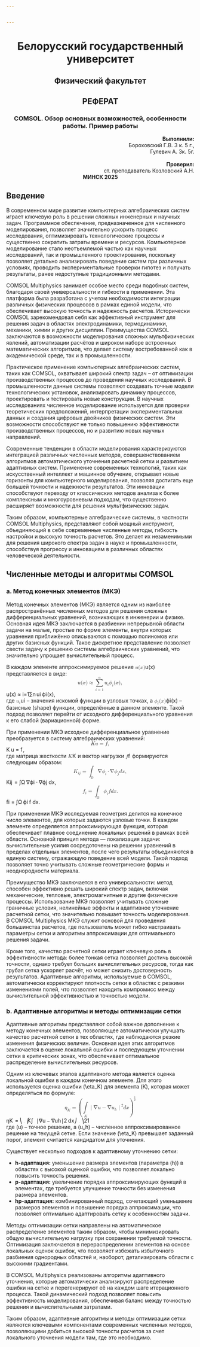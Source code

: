 ```yaml
---


---
```


<div align="center">
  <h1>Белорусский государственный университет</h1>
  <h2>Физический факультет</h2>
  <h2>РЕФЕРАТ</h2>
  <h3>COMSOL. Обзор основных возможностей, особенности работы. Пример работы</h3>
</div>
<div align="right">
  <b>Выполнили:</b><br>
  Бороховский Г.В. 3 к. 5 г.,<br>
  Гулевич А. 3к. 5г.<br><br>
  <b>Проверил:</b><br>
  ст. преподаватель Козловский А.Н.
</div>
<div align="center">
  <b>МИНСК 2025</b>
</div>
<h2 id="введение">Введение</h2>
<p>В современном мире развитие компьютерных алгебраических систем играет ключевую роль в решении сложных инженерных и научных задач. Программное обеспечение, предназначенное для численного моделирования, позволяет значительно ускорить процесс исследования, оптимизировать технологические процессы и существенно сократить затраты времени и ресурсов. Компьютерное моделирование стало неотъемлемой частью как научных исследований, так и промышленного проектирования, поскольку позволяет детально анализировать поведение систем при различных условиях, проводить экспериментальные проверки гипотез и получать результаты, ранее недоступные традиционными методами.</p>
<p>COMSOL Multiphysics занимает особое место среди подобных систем, благодаря своей универсальности и гибкости в применении. Эта платформа была разработана с учетом необходимости интеграции различных физических процессов в рамках единой модели, что обеспечивает высокую точность и надежность расчетов. Исторически COMSOL зарекомендовал себя как эффективный инструмент для решения задач в областях электродинамики, термодинамики, механики, химии и других дисциплин. Преимущества COMSOL заключаются в возможности моделирования сложных мультфизических явлений, автоматизации расчётов и широком наборе встроенных математических алгоритмов, что делает систему востребованной как в академической среде, так и в промышленности.</p>
<p>Практическое применение компьютерных алгебраических систем, таких как COMSOL, охватывает широкий спектр задач – от оптимизации производственных процессов до проведения научных исследований. В промышленности данные системы позволяют создавать точные модели технологических установок, анализировать динамику процессов, проектировать и тестировать новые конструкции. В научных исследованиях численное моделирование используется для проверки теоретических предположений, интерпретации экспериментальных данных и создания цифровых двойников физических систем. Эти возможности способствуют не только повышению эффективности производственных процессов, но и развитию новых научных направлений.</p>
<p>Современные тенденции в области моделирования характеризуются интеграцией различных численных методов, совершенствованием алгоритмов автоматического уточнения расчетной сетки и развитием адаптивных систем. Применение современных технологий, таких как искусственный интеллект и машинное обучение, открывает новые горизонты для компьютерного моделирования, позволяя достигать еще большей точности и надежности результатов. Эти инновации способствуют переходу от классических методов анализа к более комплексным и многоуровневым подходам, что существенно расширяет возможности для решения мультфизических задач.</p>
<p>Таким образом, компьютерные алгебраические системы, в частности COMSOL Multiphysics, представляют собой мощный инструмент, объединяющий в себе современные численные методы, гибкость настройки и высокую точность расчетов. Это делает их незаменимыми для решения широкого спектра задач в науке и промышленности, способствуя прогрессу и инновациям в различных областях человеческой деятельности.</p>
<h2 id="численные-методы-и-алгоритмы-comsol">Численные методы и алгоритмы COMSOL</h2>
<h3 id="a.-метод-конечных-элементов-мкэ">a. Метод конечных элементов (МКЭ)</h3>
<p>Метод конечных элементов (МКЭ) является одним из наиболее распространённых численных методов для решения сложных дифференциальных уравнений, возникающих в инженерии и физике. Основная идея МКЭ заключается в разбиении непрерывной области задачи на малые, простые по форме элементы, внутри которых уравнения приближённо описываются с помощью полиномов или других базисных функций. Такое дискретное представление позволяет свести задачу к решению системы алгебраических уравнений, что значительно упрощает вычислительный процесс.</p>
<p>В каждом элементе аппроксимируемое решение <span class="katex--inline"><span class="katex"><span class="katex-mathml"><math xmlns="http://www.w3.org/1998/Math/MathML"><semantics><mrow><mi>u</mi><mo stretchy="false">(</mo><mi>x</mi><mo stretchy="false">)</mo></mrow><annotation encoding="application/x-tex">u(x)</annotation></semantics></math></span><span class="katex-html" aria-hidden="true"><span class="base"><span class="strut" style="height: 1em; vertical-align: -0.25em;"></span><span class="mord mathnormal">u</span><span class="mopen">(</span><span class="mord mathnormal">x</span><span class="mclose">)</span></span></span></span></span> представляется в виде:<br>
<span class="katex--display"><span class="katex-display"><span class="katex"><span class="katex-mathml"><math xmlns="http://www.w3.org/1998/Math/MathML" display="block"><semantics><mrow><mi>u</mi><mo stretchy="false">(</mo><mi>x</mi><mo stretchy="false">)</mo><mo>≈</mo><munderover><mo>∑</mo><mrow><mi>i</mi><mo>=</mo><mn>1</mn></mrow><mi>n</mi></munderover><msub><mi>u</mi><mi>i</mi></msub> <msub><mi>ϕ</mi><mi>i</mi></msub><mo stretchy="false">(</mo><mi>x</mi><mo stretchy="false">)</mo><mo separator="true">,</mo></mrow><annotation encoding="application/x-tex">
u(x) \approx \sum_{i=1}^{n} u_i \, \phi_i(x),
</annotation></semantics></math></span><span class="katex-html" aria-hidden="true"><span class="base"><span class="strut" style="height: 1em; vertical-align: -0.25em;"></span><span class="mord mathnormal">u</span><span class="mopen">(</span><span class="mord mathnormal">x</span><span class="mclose">)</span><span class="mspace" style="margin-right: 0.277778em;"></span><span class="mrel">≈</span><span class="mspace" style="margin-right: 0.277778em;"></span></span><span class="base"><span class="strut" style="height: 2.92907em; vertical-align: -1.27767em;"></span><span class="mop op-limits"><span class="vlist-t vlist-t2"><span class="vlist-r"><span class="vlist" style="height: 1.6514em;"><span class="" style="top: -1.87233em; margin-left: 0em;"><span class="pstrut" style="height: 3.05em;"></span><span class="sizing reset-size6 size3 mtight"><span class="mord mtight"><span class="mord mathnormal mtight">i</span><span class="mrel mtight">=</span><span class="mord mtight">1</span></span></span></span><span class="" style="top: -3.05001em;"><span class="pstrut" style="height: 3.05em;"></span><span class=""><span class="mop op-symbol large-op">∑</span></span></span><span class="" style="top: -4.30001em; margin-left: 0em;"><span class="pstrut" style="height: 3.05em;"></span><span class="sizing reset-size6 size3 mtight"><span class="mord mtight"><span class="mord mathnormal mtight">n</span></span></span></span></span><span class="vlist-s">​</span></span><span class="vlist-r"><span class="vlist" style="height: 1.27767em;"><span class=""></span></span></span></span></span><span class="mspace" style="margin-right: 0.166667em;"></span><span class="mord"><span class="mord mathnormal">u</span><span class="msupsub"><span class="vlist-t vlist-t2"><span class="vlist-r"><span class="vlist" style="height: 0.311664em;"><span class="" style="top: -2.55em; margin-left: 0em; margin-right: 0.05em;"><span class="pstrut" style="height: 2.7em;"></span><span class="sizing reset-size6 size3 mtight"><span class="mord mathnormal mtight">i</span></span></span></span><span class="vlist-s">​</span></span><span class="vlist-r"><span class="vlist" style="height: 0.15em;"><span class=""></span></span></span></span></span></span><span class="mspace" style="margin-right: 0.166667em;"></span><span class="mord"><span class="mord mathnormal">ϕ</span><span class="msupsub"><span class="vlist-t vlist-t2"><span class="vlist-r"><span class="vlist" style="height: 0.311664em;"><span class="" style="top: -2.55em; margin-left: 0em; margin-right: 0.05em;"><span class="pstrut" style="height: 2.7em;"></span><span class="sizing reset-size6 size3 mtight"><span class="mord mathnormal mtight">i</span></span></span></span><span class="vlist-s">​</span></span><span class="vlist-r"><span class="vlist" style="height: 0.15em;"><span class=""></span></span></span></span></span></span><span class="mopen">(</span><span class="mord mathnormal">x</span><span class="mclose">)</span><span class="mpunct">,</span></span></span></span></span></span><br>
где <span class="katex--inline"><span class="katex"><span class="katex-mathml"><math xmlns="http://www.w3.org/1998/Math/MathML"><semantics><mrow><msub><mi>u</mi><mi>i</mi></msub></mrow><annotation encoding="application/x-tex">u_i</annotation></semantics></math></span><span class="katex-html" aria-hidden="true"><span class="base"><span class="strut" style="height: 0.58056em; vertical-align: -0.15em;"></span><span class="mord"><span class="mord mathnormal">u</span><span class="msupsub"><span class="vlist-t vlist-t2"><span class="vlist-r"><span class="vlist" style="height: 0.311664em;"><span class="" style="top: -2.55em; margin-left: 0em; margin-right: 0.05em;"><span class="pstrut" style="height: 2.7em;"></span><span class="sizing reset-size6 size3 mtight"><span class="mord mathnormal mtight">i</span></span></span></span><span class="vlist-s">​</span></span><span class="vlist-r"><span class="vlist" style="height: 0.15em;"><span class=""></span></span></span></span></span></span></span></span></span></span> – значения искомой функции в узловых точках, а <span class="katex--inline"><span class="katex"><span class="katex-mathml"><math xmlns="http://www.w3.org/1998/Math/MathML"><semantics><mrow><msub><mi>ϕ</mi><mi>i</mi></msub><mo stretchy="false">(</mo><mi>x</mi><mo stretchy="false">)</mo></mrow><annotation encoding="application/x-tex">\phi_i(x)</annotation></semantics></math></span><span class="katex-html" aria-hidden="true"><span class="base"><span class="strut" style="height: 1em; vertical-align: -0.25em;"></span><span class="mord"><span class="mord mathnormal">ϕ</span><span class="msupsub"><span class="vlist-t vlist-t2"><span class="vlist-r"><span class="vlist" style="height: 0.311664em;"><span class="" style="top: -2.55em; margin-left: 0em; margin-right: 0.05em;"><span class="pstrut" style="height: 2.7em;"></span><span class="sizing reset-size6 size3 mtight"><span class="mord mathnormal mtight">i</span></span></span></span><span class="vlist-s">​</span></span><span class="vlist-r"><span class="vlist" style="height: 0.15em;"><span class=""></span></span></span></span></span></span><span class="mopen">(</span><span class="mord mathnormal">x</span><span class="mclose">)</span></span></span></span></span> – базисные (shape) функции, определённые в данном элементе. Такой подход позволяет перейти от исходного дифференциального уравнения к его слабой (вариационной) форме.</p>
<p>При применении МКЭ исходное дифференциальное уравнение преобразуется в систему алгебраических уравнений:<br>
<span class="katex--display"><span class="katex-display"><span class="katex"><span class="katex-mathml"><math xmlns="http://www.w3.org/1998/Math/MathML" display="block"><semantics><mrow><mi>K</mi> <mi mathvariant="bold">u</mi><mo>=</mo><mi mathvariant="bold">f</mi><mo separator="true">,</mo></mrow><annotation encoding="application/x-tex">
K \, \mathbf{u} = \mathbf{f},
</annotation></semantics></math></span><span class="katex-html" aria-hidden="true"><span class="base"><span class="strut" style="height: 0.68333em; vertical-align: 0em;"></span><span class="mord mathnormal" style="margin-right: 0.07153em;">K</span><span class="mspace" style="margin-right: 0.166667em;"></span><span class="mord mathbf">u</span><span class="mspace" style="margin-right: 0.277778em;"></span><span class="mrel">=</span><span class="mspace" style="margin-right: 0.277778em;"></span></span><span class="base"><span class="strut" style="height: 0.88888em; vertical-align: -0.19444em;"></span><span class="mord mathbf" style="margin-right: 0.10903em;">f</span><span class="mpunct">,</span></span></span></span></span></span><br>
где матрица жесткости <span class="katex--inline"><span class="katex"><span class="katex-mathml"><math xmlns="http://www.w3.org/1998/Math/MathML"><semantics><mrow><mi>K</mi></mrow><annotation encoding="application/x-tex">K</annotation></semantics></math></span><span class="katex-html" aria-hidden="true"><span class="base"><span class="strut" style="height: 0.68333em; vertical-align: 0em;"></span><span class="mord mathnormal" style="margin-right: 0.07153em;">K</span></span></span></span></span> и вектор нагрузки <span class="katex--inline"><span class="katex"><span class="katex-mathml"><math xmlns="http://www.w3.org/1998/Math/MathML"><semantics><mrow><mi mathvariant="bold">f</mi></mrow><annotation encoding="application/x-tex">\mathbf{f}</annotation></semantics></math></span><span class="katex-html" aria-hidden="true"><span class="base"><span class="strut" style="height: 0.69444em; vertical-align: 0em;"></span><span class="mord mathbf" style="margin-right: 0.10903em;">f</span></span></span></span></span> формируются следующим образом:<br>
<span class="katex--display"><span class="katex-display"><span class="katex"><span class="katex-mathml"><math xmlns="http://www.w3.org/1998/Math/MathML" display="block"><semantics><mrow><msub><mi>K</mi><mrow><mi>i</mi><mi>j</mi></mrow></msub><mo>=</mo><msub><mo>∫</mo><mi mathvariant="normal">Ω</mi></msub><mi mathvariant="normal">∇</mi><msub><mi>ϕ</mi><mi>i</mi></msub><mo>⋅</mo><mi mathvariant="normal">∇</mi><msub><mi>ϕ</mi><mi>j</mi></msub> <mi>d</mi><mi>x</mi><mo separator="true">,</mo></mrow><annotation encoding="application/x-tex">
K_{ij} = \int_{\Omega} \nabla \phi_i \cdot \nabla \phi_j \, dx,
</annotation></semantics></math></span><span class="katex-html" aria-hidden="true"><span class="base"><span class="strut" style="height: 0.969438em; vertical-align: -0.286108em;"></span><span class="mord"><span class="mord mathnormal" style="margin-right: 0.07153em;">K</span><span class="msupsub"><span class="vlist-t vlist-t2"><span class="vlist-r"><span class="vlist" style="height: 0.311664em;"><span class="" style="top: -2.55em; margin-left: -0.07153em; margin-right: 0.05em;"><span class="pstrut" style="height: 2.7em;"></span><span class="sizing reset-size6 size3 mtight"><span class="mord mtight"><span class="mord mathnormal mtight" style="margin-right: 0.05724em;">ij</span></span></span></span></span><span class="vlist-s">​</span></span><span class="vlist-r"><span class="vlist" style="height: 0.286108em;"><span class=""></span></span></span></span></span></span><span class="mspace" style="margin-right: 0.277778em;"></span><span class="mrel">=</span><span class="mspace" style="margin-right: 0.277778em;"></span></span><span class="base"><span class="strut" style="height: 2.27195em; vertical-align: -0.91195em;"></span><span class="mop"><span class="mop op-symbol large-op" style="margin-right: 0.44445em; position: relative; top: -0.001125em;">∫</span><span class="msupsub"><span class="vlist-t vlist-t2"><span class="vlist-r"><span class="vlist"><span class="" style="top: -1.78805em; margin-left: -0.44445em; margin-right: 0.05em;"><span class="pstrut" style="height: 2.7em;"></span><span class="sizing reset-size6 size3 mtight"><span class="mord mtight"><span class="mord mtight">Ω</span></span></span></span></span><span class="vlist-s">​</span></span><span class="vlist-r"><span class="vlist" style="height: 0.91195em;"><span class=""></span></span></span></span></span></span><span class="mspace" style="margin-right: 0.166667em;"></span><span class="mord">∇</span><span class="mord"><span class="mord mathnormal">ϕ</span><span class="msupsub"><span class="vlist-t vlist-t2"><span class="vlist-r"><span class="vlist" style="height: 0.311664em;"><span class="" style="top: -2.55em; margin-left: 0em; margin-right: 0.05em;"><span class="pstrut" style="height: 2.7em;"></span><span class="sizing reset-size6 size3 mtight"><span class="mord mathnormal mtight">i</span></span></span></span><span class="vlist-s">​</span></span><span class="vlist-r"><span class="vlist" style="height: 0.15em;"><span class=""></span></span></span></span></span></span><span class="mspace" style="margin-right: 0.222222em;"></span><span class="mbin">⋅</span><span class="mspace" style="margin-right: 0.222222em;"></span></span><span class="base"><span class="strut" style="height: 0.980548em; vertical-align: -0.286108em;"></span><span class="mord">∇</span><span class="mord"><span class="mord mathnormal">ϕ</span><span class="msupsub"><span class="vlist-t vlist-t2"><span class="vlist-r"><span class="vlist" style="height: 0.311664em;"><span class="" style="top: -2.55em; margin-left: 0em; margin-right: 0.05em;"><span class="pstrut" style="height: 2.7em;"></span><span class="sizing reset-size6 size3 mtight"><span class="mord mathnormal mtight" style="margin-right: 0.05724em;">j</span></span></span></span><span class="vlist-s">​</span></span><span class="vlist-r"><span class="vlist" style="height: 0.286108em;"><span class=""></span></span></span></span></span></span><span class="mspace" style="margin-right: 0.166667em;"></span><span class="mord mathnormal">d</span><span class="mord mathnormal">x</span><span class="mpunct">,</span></span></span></span></span></span><br>
<span class="katex--display"><span class="katex-display"><span class="katex"><span class="katex-mathml"><math xmlns="http://www.w3.org/1998/Math/MathML" display="block"><semantics><mrow><msub><mi>f</mi><mi>i</mi></msub><mo>=</mo><msub><mo>∫</mo><mi mathvariant="normal">Ω</mi></msub><msub><mi>ϕ</mi><mi>i</mi></msub> <mi>f</mi> <mi>d</mi><mi>x</mi><mi mathvariant="normal">.</mi></mrow><annotation encoding="application/x-tex">
f_i = \int_{\Omega} \phi_i \, f \, dx.
</annotation></semantics></math></span><span class="katex-html" aria-hidden="true"><span class="base"><span class="strut" style="height: 0.88888em; vertical-align: -0.19444em;"></span><span class="mord"><span class="mord mathnormal" style="margin-right: 0.10764em;">f</span><span class="msupsub"><span class="vlist-t vlist-t2"><span class="vlist-r"><span class="vlist" style="height: 0.311664em;"><span class="" style="top: -2.55em; margin-left: -0.10764em; margin-right: 0.05em;"><span class="pstrut" style="height: 2.7em;"></span><span class="sizing reset-size6 size3 mtight"><span class="mord mathnormal mtight">i</span></span></span></span><span class="vlist-s">​</span></span><span class="vlist-r"><span class="vlist" style="height: 0.15em;"><span class=""></span></span></span></span></span></span><span class="mspace" style="margin-right: 0.277778em;"></span><span class="mrel">=</span><span class="mspace" style="margin-right: 0.277778em;"></span></span><span class="base"><span class="strut" style="height: 2.27195em; vertical-align: -0.91195em;"></span><span class="mop"><span class="mop op-symbol large-op" style="margin-right: 0.44445em; position: relative; top: -0.001125em;">∫</span><span class="msupsub"><span class="vlist-t vlist-t2"><span class="vlist-r"><span class="vlist"><span class="" style="top: -1.78805em; margin-left: -0.44445em; margin-right: 0.05em;"><span class="pstrut" style="height: 2.7em;"></span><span class="sizing reset-size6 size3 mtight"><span class="mord mtight"><span class="mord mtight">Ω</span></span></span></span></span><span class="vlist-s">​</span></span><span class="vlist-r"><span class="vlist" style="height: 0.91195em;"><span class=""></span></span></span></span></span></span><span class="mspace" style="margin-right: 0.166667em;"></span><span class="mord"><span class="mord mathnormal">ϕ</span><span class="msupsub"><span class="vlist-t vlist-t2"><span class="vlist-r"><span class="vlist" style="height: 0.311664em;"><span class="" style="top: -2.55em; margin-left: 0em; margin-right: 0.05em;"><span class="pstrut" style="height: 2.7em;"></span><span class="sizing reset-size6 size3 mtight"><span class="mord mathnormal mtight">i</span></span></span></span><span class="vlist-s">​</span></span><span class="vlist-r"><span class="vlist" style="height: 0.15em;"><span class=""></span></span></span></span></span></span><span class="mspace" style="margin-right: 0.166667em;"></span><span class="mord mathnormal" style="margin-right: 0.10764em;">f</span><span class="mspace" style="margin-right: 0.166667em;"></span><span class="mord mathnormal">d</span><span class="mord mathnormal">x</span><span class="mord">.</span></span></span></span></span></span></p>
<p>При применении МКЭ исследуемая геометрия делится на конечное число элементов, для которых задаются узловые точки. В каждом элементе определяется аппроксимирующая функция, которая обеспечивает плавное соединение локальных решений в рамках всей области. Основной принцип метода — локализация задачи: вычислительные усилия сосредоточены на решении уравнений в пределах отдельных элементов, после чего результаты объединяются в единую систему, отражающую поведение всей модели. Такой подход позволяет точно учитывать сложные геометрические формы и неоднородности материала.</p>
<p>Преимущество МКЭ заключается в его универсальности: метод способен эффективно решать широкий спектр задач, включая механические, тепловые, электромагнитные и другие физические процессы. Использование МКЭ позволяет учитывать сложные граничные условия, нелинейные эффекты и адаптивное уточнение расчетной сетки, что значительно повышает точность моделирования. В COMSOL Multiphysics МКЭ служит основой для проведения большинства расчетов, где пользователь может гибко настраивать параметры сетки и алгоритмы аппроксимации для оптимального решения задачи.</p>
<p>Кроме того, качество расчетной сетки играет ключевую роль в эффективности метода: более тонкая сетка позволяет достичь высокой точности, однако требует больших вычислительных ресурсов, тогда как грубая сетка ускоряет расчёт, но может снизить достоверность результатов. Адаптивные алгоритмы, используемые в COMSOL, автоматически корректируют плотность сетки в областях с резкими изменениями полей, что позволяет находить компромисс между вычислительной эффективностью и точностью модели.</p>
<h3 id="b.-адаптивные-алгоритмы-и-методы-оптимизации-сетки">b. Адаптивные алгоритмы и методы оптимизации сетки</h3>
<p>Адаптивные алгоритмы представляют собой важное дополнение к методу конечных элементов, позволяющее автоматически улучшать качество расчетной сетки в тех областях, где наблюдаются резкие изменения физических величин. Основная идея этих алгоритмов заключается в оценке локальной ошибки и последующем уточнении сетки в критических зонах, что обеспечивает оптимальное распределение вычислительных ресурсов.</p>
<p>Одним из ключевых этапов адаптивного метода является оценка локальной ошибки в каждом конечном элементе. Для этого используется оценка ошибки (\eta_K) для элемента (K), которая может определяться по формуле:<br>
<span class="katex--display"><span class="katex-display"><span class="katex"><span class="katex-mathml"><math xmlns="http://www.w3.org/1998/Math/MathML" display="block"><semantics><mrow><msub><mi>η</mi><mi>K</mi></msub><mo>=</mo><msup><mrow><mo fence="true">(</mo><munder><mo>∫</mo><mi>K</mi></munder><msup><mrow><mo fence="true">∣</mo><mi mathvariant="normal">∇</mi><mi>u</mi><mo>−</mo><mi mathvariant="normal">∇</mi><msub><mi>u</mi><mi>h</mi></msub><mo fence="true">∣</mo></mrow><mn>2</mn></msup><mi>d</mi><mi>x</mi><mo fence="true">)</mo></mrow><mfrac><mn>1</mn><mn>2</mn></mfrac></msup></mrow><annotation encoding="application/x-tex">
\eta_K = \left( \int\limits_K \left| \nabla u - \nabla u_h \right|^2 dx \right)^{\frac{1}{2}}
</annotation></semantics></math></span><span class="katex-html" aria-hidden="true"><span class="base"><span class="strut" style="height: 0.625em; vertical-align: -0.19444em;"></span><span class="mord"><span class="mord mathnormal" style="margin-right: 0.03588em;">η</span><span class="msupsub"><span class="vlist-t vlist-t2"><span class="vlist-r"><span class="vlist" style="height: 0.328331em;"><span class="" style="top: -2.55em; margin-left: -0.03588em; margin-right: 0.05em;"><span class="pstrut" style="height: 2.7em;"></span><span class="sizing reset-size6 size3 mtight"><span class="mord mathnormal mtight" style="margin-right: 0.07153em;">K</span></span></span></span><span class="vlist-s">​</span></span><span class="vlist-r"><span class="vlist" style="height: 0.15em;"><span class=""></span></span></span></span></span></span><span class="mspace" style="margin-right: 0.277778em;"></span><span class="mrel">=</span><span class="mspace" style="margin-right: 0.277778em;"></span></span><span class="base"><span class="strut" style="height: 3.9994em; vertical-align: -1.60546em;"></span><span class="minner"><span class="minner"><span class="mopen"><span class="delimsizing mult"><span class="vlist-t vlist-t2"><span class="vlist-r"><span class="vlist" style="height: 2.05002em;"><span class="" style="top: -2.25em;"><span class="pstrut" style="height: 3.155em;"></span><span class="delimsizinginner delim-size4"><span class="">⎝</span></span></span><span class="" style="top: -3.397em;"><span class="pstrut" style="height: 3.155em;"></span><span class="" style="height: 0.016em; width: 0.875em;"><svg width="0.875em" height="0.016em" style="width:0.875em" viewBox="0 0 875 16" preserveAspectRatio="xMinYMin"><path d="M291 0 H417 V16 H291z M291 0 H417 V16 H291z"></path></svg></span></span><span class="" style="top: -4.05002em;"><span class="pstrut" style="height: 3.155em;"></span><span class="delimsizinginner delim-size4"><span class="">⎛</span></span></span></span><span class="vlist-s">​</span></span><span class="vlist-r"><span class="vlist" style="height: 1.55002em;"><span class=""></span></span></span></span></span></span><span class="mop op-limits"><span class="vlist-t vlist-t2"><span class="vlist-r"><span class="vlist" style="height: 1.36112em;"><span class="" style="top: -1.85454em; margin-left: -0.44445em;"><span class="pstrut" style="height: 3.36em;"></span><span class="sizing reset-size6 size3 mtight"><span class="mord mathnormal mtight" style="margin-right: 0.07153em;">K</span></span></span><span class="" style="top: -3.36113em;"><span class="pstrut" style="height: 3.36em;"></span><span class=""><span class="mop op-symbol large-op" style="margin-right: 0.44445em;">∫</span></span></span></span><span class="vlist-s">​</span></span><span class="vlist-r"><span class="vlist" style="height: 1.60546em;"><span class=""></span></span></span></span></span><span class="mspace" style="margin-right: 0.166667em;"></span><span class="minner"><span class="minner"><span class="mopen delimcenter" style="top: 0em;">∣</span><span class="mord">∇</span><span class="mord mathnormal">u</span><span class="mspace" style="margin-right: 0.222222em;"></span><span class="mbin">−</span><span class="mspace" style="margin-right: 0.222222em;"></span><span class="mord">∇</span><span class="mord"><span class="mord mathnormal">u</span><span class="msupsub"><span class="vlist-t vlist-t2"><span class="vlist-r"><span class="vlist" style="height: 0.336108em;"><span class="" style="top: -2.55em; margin-left: 0em; margin-right: 0.05em;"><span class="pstrut" style="height: 2.7em;"></span><span class="sizing reset-size6 size3 mtight"><span class="mord mathnormal mtight">h</span></span></span></span><span class="vlist-s">​</span></span><span class="vlist-r"><span class="vlist" style="height: 0.15em;"><span class=""></span></span></span></span></span></span><span class="mclose delimcenter" style="top: 0em;">∣</span></span><span class="msupsub"><span class="vlist-t"><span class="vlist-r"><span class="vlist" style="height: 0.954008em;"><span class="" style="top: -3.2029em; margin-right: 0.05em;"><span class="pstrut" style="height: 2.7em;"></span><span class="sizing reset-size6 size3 mtight"><span class="mord mtight">2</span></span></span></span></span></span></span></span><span class="mspace" style="margin-right: 0.166667em;"></span><span class="mord mathnormal">d</span><span class="mord mathnormal">x</span><span class="mclose"><span class="delimsizing mult"><span class="vlist-t vlist-t2"><span class="vlist-r"><span class="vlist" style="height: 2.05002em;"><span class="" style="top: -2.25em;"><span class="pstrut" style="height: 3.155em;"></span><span class="delimsizinginner delim-size4"><span class="">⎠</span></span></span><span class="" style="top: -3.397em;"><span class="pstrut" style="height: 3.155em;"></span><span class="" style="height: 0.016em; width: 0.875em;"><svg width="0.875em" height="0.016em" style="width:0.875em" viewBox="0 0 875 16" preserveAspectRatio="xMinYMin"><path d="M457 0 H583 V16 H457z M457 0 H583 V16 H457z"></path></svg></span></span><span class="" style="top: -4.05002em;"><span class="pstrut" style="height: 3.155em;"></span><span class="delimsizinginner delim-size4"><span class="">⎞</span></span></span></span><span class="vlist-s">​</span></span><span class="vlist-r"><span class="vlist" style="height: 1.55002em;"><span class=""></span></span></span></span></span></span></span><span class="msupsub"><span class="vlist-t"><span class="vlist-r"><span class="vlist" style="height: 2.39394em;"><span class="" style="top: -4.80292em; margin-right: 0.05em;"><span class="pstrut" style="height: 3em;"></span><span class="sizing reset-size6 size3 mtight"><span class="mord mtight"><span class="mord mtight"><span class="mopen nulldelimiter sizing reset-size3 size6"></span><span class="mfrac"><span class="vlist-t vlist-t2"><span class="vlist-r"><span class="vlist" style="height: 0.844314em;"><span class="" style="top: -2.656em;"><span class="pstrut" style="height: 3em;"></span><span class="sizing reset-size3 size1 mtight"><span class="mord mtight"><span class="mord mtight">2</span></span></span></span><span class="" style="top: -3.2255em;"><span class="pstrut" style="height: 3em;"></span><span class="frac-line mtight" style="border-bottom-width: 0.049em;"></span></span><span class="" style="top: -3.384em;"><span class="pstrut" style="height: 3em;"></span><span class="sizing reset-size3 size1 mtight"><span class="mord mtight"><span class="mord mtight">1</span></span></span></span></span><span class="vlist-s">​</span></span><span class="vlist-r"><span class="vlist" style="height: 0.344em;"><span class=""></span></span></span></span></span><span class="mclose nulldelimiter sizing reset-size3 size6"></span></span></span></span></span></span></span></span></span></span></span></span></span></span></span><br>
где (u) – точное решение, а (u_h) – численное аппроксимированное решение на текущей сетке. Если значение (\eta_K) превышает заданный порог, элемент считается кандидатом для уточнения.</p>
<p>Существует несколько подходов к адаптивному уточнению сетки:</p>
<ul>
<li><strong>h-адаптация:</strong> уменьшение размера элементов (параметра (h)) в областях с высокой оценкой ошибки, что позволяет локально повысить точность решения.</li>
<li><strong>p-адаптация:</strong> увеличение порядка аппроксимирующих функций в элементах, где требуется улучшение точности без изменения размера элементов.</li>
<li><strong>hp-адаптация:</strong> комбинированный подход, сочетающий уменьшение размеров элементов и повышение порядка аппроксимации, что позволяет оптимально адаптировать сетку к особенностям задачи.</li>
</ul>
<p>Методы оптимизации сетки направлены на автоматическое распределение элементов таким образом, чтобы минимизировать общую вычислительную нагрузку при сохранении требуемой точности. Оптимизация заключается в перераспределении элементов на основе локальных оценок ошибок, что позволяет избежать избыточного разбиения однородных областей и, наоборот, детализировать области с высокими градиентами.</p>
<p>В COMSOL Multiphysics реализованы алгоритмы адаптивного уточнения, которые автоматически анализируют распределение ошибки на сетке и перегенерируют её на каждом шаге итерационного процесса. Такой динамический подход позволяет повысить эффективность моделирования, обеспечивая баланс между точностью решения и вычислительными затратами.</p>
<p>Таким образом, адаптивные алгоритмы и методы оптимизации сетки являются ключевыми компонентами современных численных методов, позволяющими добиться высокой точности расчетов за счет локального уточнения модели там, где это необходимо.</p>

